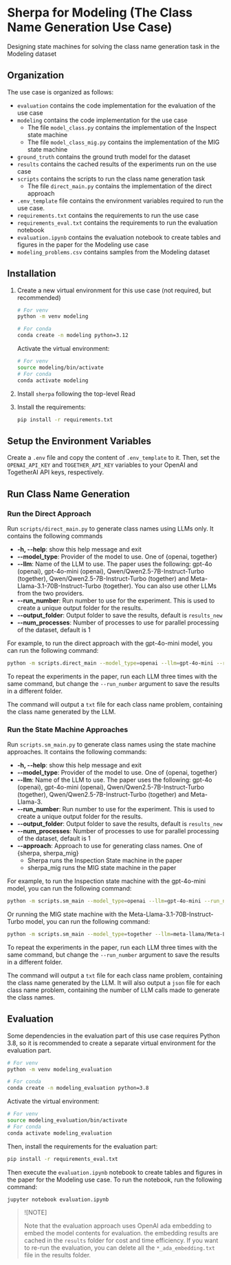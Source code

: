 # Sherpa for Modeling (The Class Name Generation Use Case)
Designing state machines for solving the class name generation task in the Modeling dataset

## Organization
The use case is organized as follows:
* `evaluation` contains the code implementation for the evaluation of the use case
* `modeling` contains the code implementation for the use case
  * The file `model_class.py` contains the implementation of the Inspect state machine
  * The file `model_class_mig.py` contains the implementation of the MIG state machine
* `ground_truth` contains the ground truth model for the dataset
* `results` contains the cached results of the experiments run on the use case
* `scripts` contains the scripts to run the class name generation task
    * The file `direct_main.py` contains the implementation of the direct approach
* `.env_template` file contains the environment variables required to run the use case.
* `requirements.txt` contains the requirements to run the use case
* `requirements_eval.txt` contains the requirements to run the evaluation notebook
* `evaluation.ipynb` contains the evaluation notebook to create tables and figures in the paper for the Modeling use case
* `modeling_problems.csv` contains samples from the Modeling dataset

## Installation
1. Create a new virtual environment for this use case (not required, but recommended)

   ```bash
   # For venv
   python -m venv modeling

   # For conda
   conda create -n modeling python=3.12
   ```

   Activate the virtual environment:

   ```bash
   # For venv
   source modeling/bin/activate
   # For conda
   conda activate modeling
   ```

2. Install `sherpa` following the top-level Read
3. Install the requirements:
   ```bash
   pip install -r requirements.txt
   ```

## Setup the Environment Variables
Create a `.env` file and copy the content of `.env_template` to it. Then, set the `OPENAI_API_KEY` and `TOGETHER_API_KEY` variables to your OpenAI and TogetherAI API keys, respectively.

## Run Class Name Generation
### Run the Direct Approach
Run `scripts/direct_main.py` to generate class names using LLMs only. It contains the following commands

* **-h, --help**: show this help message and exit
* **--model_type**: Provider of the model to use. One of {openai, together}
* **--llm**: Name of the LLM to use. The paper uses the following: gpt-4o (openai), gpt-4o-mini (openai), Qwen/Qwen2.5-7B-Instruct-Turbo (together), Qwen/Qwen2.5-7B-Instruct-Turbo (together) and Meta-Llama-3.1-70B-Instruct-Turbo (together). You can also use other LLMs from the two providers.
* **--run_number**: Run number to use for the experiment. This is used to create a unique output folder for the results.
* **--output_folder**: Output folder to save the results, default is `results_new`
* **--num_processes**: Number of processes to use for parallel processing of the dataset, default is 1

For example, to run the direct approach with the gpt-4o-mini model, you can run the following command:

```bash
python -m scripts.direct_main --model_type=openai --llm=gpt-4o-mini --run_number 1 --num_processes 1
```

To repeat the experiments in the paper, run each LLM three times with the same command, but change the `--run_number` argument to save the results in a different folder.

The command will output a `txt` file for each class name problem, containing the class name generated by the LLM. 

### Run the State Machine Approaches
Run `scripts.sm_main.py` to generate class names using the state machine approaches. It contains the following commands:
* **-h, --help**: show this help message and exit
* **--model_type**: Provider of the model to use. One of {openai, together}
* **--llm**: Name of the LLM to use. The paper uses the following: gpt-4o (openai), gpt-4o-mini (openai), Qwen/Qwen2.5-7B-Instruct-Turbo (together), Qwen/Qwen2.5-7B-Instruct-Turbo (together) and Meta-Llama-3.
* **--run_number**: Run number to use for the experiment. This is used to create a unique output folder for the results.
* **--output_folder**: Output folder to save the results, default is `results_new`
* **--num_processes**: Number of processes to use for parallel processing of the dataset, default is 1
* **--approach**: Approach to use for generating class names. One of {sherpa, sherpa_mig}
    * Sherpa runs the Inspection State machine in the paper
    * sherpa_mig runs the MIG state machine in the paper


For example, to run the Inspection state machine with the gpt-4o-mini model, you can run the following command:
```bash
python -m scripts.sm_main --model_type=openai --llm=gpt-4o-mini --run_number 1 --approach sherpa --num_processes 1
```

Or running the MIG state machine with the Meta-Llama-3.1-70B-Instruct-Turbo model, you can run the following command:
```bash
python -m scripts.sm_main --model_type=together --llm=meta-llama/Meta-Llama-3.1-70B-Instruct-Turbo --run_number 1 --approach sherpa_mig --num_processes 1
```

To repeat the experiments in the paper, run each LLM three times with the same command, but change the `--run_number` argument to save the results in a different folder.

The command will output a `txt` file for each class name problem, containing the class name generated by the LLM. It will also output a `json` file for each class name problem, containing the number of LLM calls made to generate the class names.

## Evaluation
Some dependencies in the evaluation part of this use case requires Python 3.8, so it is recommended to create a separate virtual environment for the evaluation part.

```bash
# For venv
python -m venv modeling_evaluation

# For conda
conda create -n modeling_evaluation python=3.8
```

Activate the virtual environment:

```bash
# For venv
source modeling_evaluation/bin/activate
# For conda
conda activate modeling_evaluation
```

Then, install the requirements for the evaluation part:
```bash
pip install -r requirements_eval.txt
```

Then execute the `evaluation.ipynb` notebook to create tables and figures in the paper for the Modeling use case. To run the notebook, run the following command:

```bash
jupyter notebook evaluation.ipynb
```

> ![NOTE]
> 
> Note that the evaluation approach uses OpenAI ada embedding to embed the model contents for evaluation. the embedding results are cached in the `results` folder for cost and time efficiency. If you want to re-run the evaluation, you can delete all the `*_ada_embedding.txt` file in the results folder.